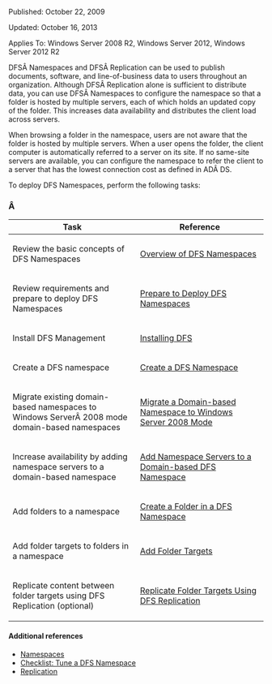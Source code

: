 Published: October 22, 2009

Updated: October 16, 2013

Applies To: Windows Server 2008 R2, Windows Server 2012, Windows Server 2012 R2

DFSÂ Namespaces and DFSÂ Replication can be used to publish documents, software, and line-of-business data to users throughout an organization. Although DFSÂ Replication alone is sufficient to distribute data, you can use DFSÂ Namespaces to configure the namespace so that a folder is hosted by multiple servers, each of which holds an updated copy of the folder. This increases data availability and distributes the client load across servers.

When browsing a folder in the namespace, users are not aware that the folder is hosted by multiple servers. When a user opens the folder, the client computer is automatically referred to a server on its site. If no same-site servers are available, you can configure the namespace to refer the client to a server that has the lowest connection cost as defined in ADÂ DS.

To deploy DFS Namespaces, perform the following tasks:

### Â 

<table>
<colgroup>
<col width="50%" />
<col width="50%" />
</colgroup>
<thead>
<tr class="header">
<th>Task</th>
<th>Reference</th>
</tr>
</thead>
<tbody>
<tr class="odd">
<td><p>Review the basic concepts of DFS Namespaces</p></td>
<td><p><a href="https://technet.microsoft.com/en-us/library/cc730736(v=ws.11).aspx">Overview of DFS Namespaces</a></p></td>
</tr>
<tr class="even">
<td><p>Review requirements and prepare to deploy DFS Namespaces</p></td>
<td><p><a href="https://technet.microsoft.com/en-us/library/cc771575(v=ws.11).aspx">Prepare to Deploy DFS Namespaces</a></p></td>
</tr>
<tr class="odd">
<td><p>Install DFS Management</p></td>
<td><p><a href="https://technet.microsoft.com/en-us/library/cc731089(v=ws.11).aspx">Installing DFS</a></p></td>
</tr>
<tr class="even">
<td><p>Create a DFS namespace</p></td>
<td><p><a href="https://technet.microsoft.com/en-us/library/cc731531(v=ws.11).aspx">Create a DFS Namespace</a></p></td>
</tr>
<tr class="odd">
<td><p>Migrate existing domain-based namespaces to Windows ServerÂ 2008 mode domain-based namespaces</p></td>
<td><p><a href="https://technet.microsoft.com/en-us/library/cc753875(v=ws.11).aspx">Migrate a Domain-based Namespace to Windows Server 2008 Mode</a></p></td>
</tr>
<tr class="even">
<td><p>Increase availability by adding namespace servers to a domain-based namespace</p></td>
<td><p><a href="https://technet.microsoft.com/en-us/library/cc732807(v=ws.11).aspx">Add Namespace Servers to a Domain-based DFS Namespace</a></p></td>
</tr>
<tr class="odd">
<td><p>Add folders to a namespace</p></td>
<td><p><a href="https://technet.microsoft.com/en-us/library/cc753986(v=ws.11).aspx">Create a Folder in a DFS Namespace</a></p></td>
</tr>
<tr class="even">
<td><p>Add folder targets to folders in a namespace</p></td>
<td><p><a href="https://technet.microsoft.com/en-us/library/cc732105(v=ws.11).aspx">Add Folder Targets</a></p></td>
</tr>
<tr class="odd">
<td><p>Replicate content between folder targets using DFS Replication (optional)</p></td>
<td><p><a href="https://technet.microsoft.com/en-us/library/cc771488(v=ws.11).aspx">Replicate Folder Targets Using DFS Replication</a></p></td>
</tr>
</tbody>
</table>

#### Additional references

-   [Namespaces](https://technet.microsoft.com/en-us/library/cc771914(v=ws.11).aspx)
-   [Checklist: Tune a DFS Namespace](https://technet.microsoft.com/en-us/library/cc731998(v=ws.11).aspx)
-   [Replication](https://technet.microsoft.com/en-us/library/cc770278(v=ws.11).aspx)


